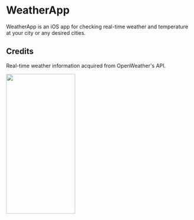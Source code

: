 #  WeatherApp
WeatherApp is an iOS app for checking real-time weather and temperature at your city or any desired cities.

## Credits
Real-time weather information acquired from OpenWeather's API. 

<img src="https://i.gyazo.com/ba065e811ce26f46cf5e9bbbaa618c2d.png" width="186.5" height="379">






